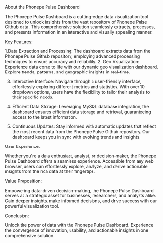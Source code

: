 About the Phonepe Pulse Dashboard

The Phonepe Pulse Dashboard is a cutting-edge data visualization tool designed to unlock insights from the vast repository of Phonepe Pulse Github data. This comprehensive solution seamlessly extracts, processes, and presents information in an interactive and visually appealing manner.

Key Features:

  1.Data Extraction and Processing: The dashboard extracts data from the Phonepe Pulse Github repository, employing advanced processing techniques to ensure accuracy and       reliability.
  2. Geo Visualization: Experience data come to life with our dynamic geo visualization dashboard. Explore trends, patterns, and geographic insights in real-time.

  3. Interactive Interface: Navigate through a user-friendly interface, effortlessly exploring different metrics and statistics. With over 10 dropdown options, users have the flexibility to tailor their analysis to their specific needs.

  4. Efficient Data Storage: Leveraging MySQL database integration, the dashboard ensures efficient data storage and retrieval, guaranteeing access to the latest information.

  5. Continuous Updates: Stay informed with automatic updates that reflect the most recent data from the Phonepe Pulse Github repository. Our dashboard keeps you in sync with evolving trends and insights.

User Experience:

Whether you're a data enthusiast, analyst, or decision-maker, the Phonepe Pulse Dashboard offers a seamless experience. Accessible from any web browser, users can effortlessly explore, analyze, and derive actionable insights from the rich data at their fingertips.

Value Proposition:

Empowering data-driven decision-making, the Phonepe Pulse Dashboard serves as a strategic asset for businesses, researchers, and analysts alike. Gain deeper insights, make informed decisions, and drive success with our powerful visualization tool.

Conclusion:

Unlock the power of data with the Phonepe Pulse Dashboard. Experience the convergence of innovation, usability, and actionable insights in one comprehensive solution.
